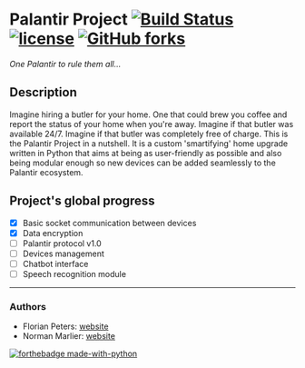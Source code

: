 # Palantir Project [![Build Status](https://travis-ci.org/flopeters1337/Palantir-project.svg?branch=master)](https://travis-ci.org/flopeters1337/Palantir-project) [![license](https://img.shields.io/github/license/flopeters1337/Palantir-project.svg)](https://github.com/flopeters1337/Palantir-project/blob/master/LICENSE) [![GitHub forks](https://img.shields.io/github/stars/flopeters1337/Palantir-project.svg?style=social&label=Stars)](https://github.com/flopeters1337/Palantir-project)
<i>One Palantir to rule them all...</i>

## Description
Imagine hiring a butler for your home. One that could brew you coffee and report the status of your home when you're away.
Imagine if that butler was available 24/7. Imagine if that butler was completely free of charge.
This is the Palantir Project in a nutshell. It is a custom 'smartifying' home upgrade written in Python 
that aims at being as user-friendly as possible and also being modular enough so new devices can be added seamlessly 
to the Palantir ecosystem.


## Project's global progress
- [x] Basic socket communication between devices
- [x] Data encryption
- [ ] Palantir protocol v1.0
- [ ] Devices management
- [ ] Chatbot interface
- [ ] Speech recognition module

---
### Authors
* Florian Peters: [website](https://flopeters1337.github.io)
* Norman Marlier: [website](https://NormanMarlier.github.io)

[![forthebadge made-with-python](http://ForTheBadge.com/images/badges/made-with-python.svg)](https://www.python.org/)
